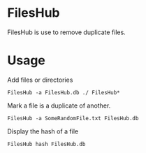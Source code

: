 FilesHub
========

FilesHub is use to remove duplicate files.

Usage
======

Add files or directories
```
FilesHub -a FilesHub.db ./ FilesHub*
```

Mark a file is a duplicate of another.
```
FilesHub -a SomeRandomFile.txt FilesHub.db
```

Display the hash of a file
```
FilesHub hash FilesHub.db
```


